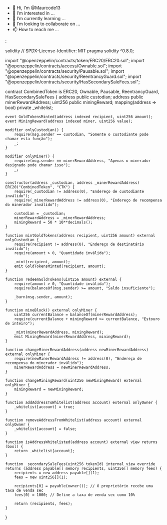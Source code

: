 - 👋 Hi, I’m @Maurcode13
- 👀 I’m interested in ...
- 🌱 I’m currently learning ...
- 💞️ I’m looking to collaborate on ...
- 📫 How to reach me ...

<!---
Maurcode13/Maurcode13 is a ✨ special ✨ repository because its `README.md` (this file) appears on your GitHub profile.
You can click the Preview link to take a look at your changes.
--->
:

solidity
// SPDX-License-Identifier: MIT
pragma solidity ^0.8.0;

import "@openzeppelin/contracts/token/ERC20/ERC20.sol";
import "@openzeppelin/contracts/access/Ownable.sol";
import "@openzeppelin/contracts/security/Pausable.sol";
import "@openzeppelin/contracts/security/ReentrancyGuard.sol";
import "@openzeppelin/contracts/security/HasSecondarySaleFees.sol";

contract CombinedToken is ERC20, Ownable, Pausable, ReentrancyGuard, HasSecondarySaleFees {
    address public custodian;
    address public minerRewardAddress;
    uint256 public miningReward;
    mapping(address => bool) private _whitelist;

    event GoldTokensMinted(address indexed recipient, uint256 amount);
    event MiningReward(address indexed miner, uint256 value);

    modifier onlyCustodian() {
        require(msg.sender == custodian, "Somente o custodiante pode chamar esta função");
        _;
    }

    modifier onlyMiner() {
        require(msg.sender == minerRewardAddress, "Apenas o minerador designado pode chamar isso");
        _;
    }

    constructor(address _custodian, address _minerRewardAddress) ERC20("CombinedToken", "CTK") {
        require(_custodian != address(0), "Endereço de custodiante inválido");
        require(_minerRewardAddress != address(0), "Endereço de recompensa do minerador inválido");

        custodian = _custodian;
        minerRewardAddress = _minerRewardAddress;
        miningReward = 50 * 10**decimals();
    }

    function mintGoldTokens(address recipient, uint256 amount) external onlyCustodian {
        require(recipient != address(0), "Endereço de destinatário inválido");
        require(amount > 0, "Quantidade inválida");
        
        _mint(recipient, amount);
        emit GoldTokensMinted(recipient, amount);
    }

    function redeemGoldTokens(uint256 amount) external {
        require(amount > 0, "Quantidade inválida");
        require(balanceOf(msg.sender) >= amount, "Saldo insuficiente");
        
        _burn(msg.sender, amount);
    }

    function mineBlock() external onlyMiner {
        uint256 currentBalance = balanceOf(minerRewardAddress);
        require(currentBalance + miningReward >= currentBalance, "Estouro de inteiro");
        
        _mint(minerRewardAddress, miningReward);
        emit MiningReward(minerRewardAddress, miningReward);
    }

    function changeMinerRewardAddress(address newMinerRewardAddress) external onlyMiner {
        require(newMinerRewardAddress != address(0), "Endereço de recompensa do minerador inválido");
        minerRewardAddress = newMinerRewardAddress;
    }

    function changeMiningReward(uint256 newMiningReward) external onlyMiner {
        miningReward = newMiningReward;
    }

    function addAddressToWhitelist(address account) external onlyOwner {
        _whitelist[account] = true;
    }

    function removeAddressFromWhitelist(address account) external onlyOwner {
        _whitelist[account] = false;
    }

    function isAddressWhitelisted(address account) external view returns (bool) {
        return _whitelist[account];
    }

    function _secondarySaleFees(uint256 tokenId) internal view override returns (address payable[] memory recipients, uint256[] memory fees) {
        recipients = new address payable[](1);
        fees = new uint256[](1);
        
        recipients[0] = payable(owner()); // O proprietário recebe uma taxa de venda sec
        fees[0] = 1000; // Define a taxa de venda sec como 10%
        
        return (recipients, fees);
    }
}
